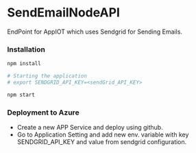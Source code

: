 # SendEmailNodeAPI

EndPoint for AppIOT which uses Sendgrid for Sending Emails.

### Installation

```bash
npm install

# Starting the application
# export SENDGRID_API_KEY=<sendGrid_API_KEY>

npm start

```

### Deployment to Azure

* Create a new APP Service and deploy using github.
* Go to Application Setting and add new env. variable with key SENDGRID_API_KEY and value from sendgrid configuration.